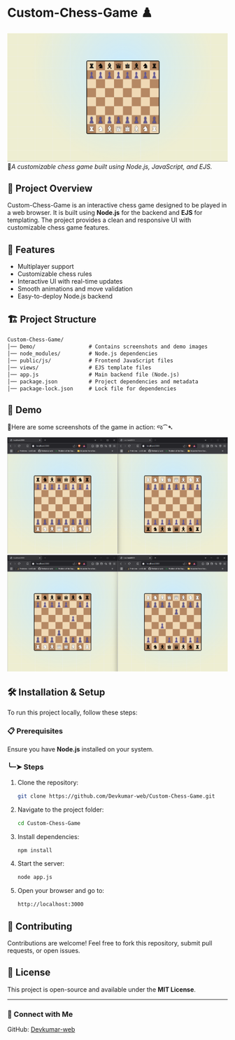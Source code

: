 # Custom-Chess-Game ♟️

![Custom Chess Game](Demo/demo-screenshot.png)  
🏁*A customizable chess game built using Node.js, JavaScript, and EJS.*

## 📌 Project Overview
Custom-Chess-Game is an interactive chess game designed to be played in a web browser. It is built using **Node.js** for the backend and **EJS** for templating. The project provides a clean and responsive UI with customizable chess game features.

## 🚀 Features
- Multiplayer support
- Customizable chess rules
- Interactive UI with real-time updates
- Smooth animations and move validation
- Easy-to-deploy Node.js backend

## 🏗️ Project Structure
```
Custom-Chess-Game/
│── Demo/                 # Contains screenshots and demo images
│── node_modules/         # Node.js dependencies
│── public/js/            # Frontend JavaScript files
│── views/                # EJS template files
│── app.js                # Main backend file (Node.js)
│── package.json          # Project dependencies and metadata
│── package-lock.json     # Lock file for dependencies
```

## 📸 Demo
📢Here are some screenshots of the game in action: જ⁀➴

![Game Screenshot](Demo/Demo_1.png)
![Game Screenshot](Demo/Demo_2.png)

## 🛠️ Installation & Setup
To run this project locally, follow these steps:

### 📋 Prerequisites
Ensure you have **Node.js** installed on your system.

### ╰┈➤ Steps
1. Clone the repository:
   ```sh
   git clone https://github.com/Devkumar-web/Custom-Chess-Game.git
   ```
2. Navigate to the project folder:
   ```sh
   cd Custom-Chess-Game
   ```
3. Install dependencies:
   ```sh
   npm install
   ```
4. Start the server:
   ```sh
   node app.js
   ```
5. Open your browser and go to:
   ```sh
   http://localhost:3000
   ```

## 🤝 Contributing
Contributions are welcome! Feel free to fork this repository, submit pull requests, or open issues.

## 📄 License
This project is open-source and available under the **MIT License**.

---
### 🔗 Connect with Me
GitHub: [Devkumar-web](https://github.com/Devkumar-web)

